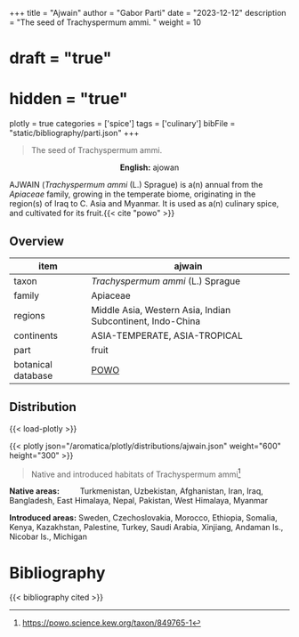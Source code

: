 +++
title = "Ajwain"
author = "Gabor Parti"
date = "2023-12-12"
description = "The seed of Trachyspermum ammi. "
weight = 10
# draft = "true"
# hidden = "true"
plotly = true
categories = ['spice']
tags = ['culinary']
bibFile = "static/bibliography/parti.json"
+++

>The seed of Trachyspermum ammi. 

<center>

**English:** ajowan

</center>

AJWAIN (*Trachyspermum ammi* (L.) Sprague) is a(n) annual from the *Apiaceae* family, growing in the temperate biome, originating in the region(s) of Iraq to C. Asia and Myanmar. It is used as a(n) culinary spice, and cultivated for its fruit.{{< cite "powo" >}}

## Overview

|       item       |                          ajwain                          |
|------------------|----------------------------------------------------------|
|       taxon      |             *Trachyspermum ammi* (L.) Sprague            |
|      family      |                         Apiaceae                         |
|      regions     |Middle Asia, Western Asia, Indian Subcontinent, Indo-China|
|    continents    |               ASIA-TEMPERATE, ASIA-TROPICAL              |
|       part       |                           fruit                          |
|botanical database|    [POWO](https://powo.science.kew.org/taxon/849765-1)   |



## Distribution

{{< load-plotly >}}

{{< plotly json="/aromatica/plotly/distributions/ajwain.json" weight="600" height="300" >}}

>Native and introduced habitats of Trachyspermum ammi[^powo]

[^powo]: https://powo.science.kew.org/taxon/849765-1

<p style="text-align:left;">

**Native areas:** &ensp; &ensp; &ensp; Turkmenistan, Uzbekistan, Afghanistan, Iran, Iraq, Bangladesh, East Himalaya, Nepal, Pakistan, West Himalaya, Myanmar

**Introduced areas:** Sweden, Czechoslovakia, Morocco, Ethiopia, Somalia, Kenya, Kazakhstan, Palestine, Turkey, Saudi Arabia, Xinjiang, Andaman Is., Nicobar Is., Michigan

</p>



# Bibliography

{{< bibliography cited >}}

